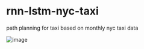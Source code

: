 # rnn-lstm-nyc-taxi
path planning for taxi based on monthly nyc taxi data

![image](https://github.com/junxu1226/rnn-lstm-nyc-taxi/figures/impacting_factors.png?raw=true "Optional Title")

